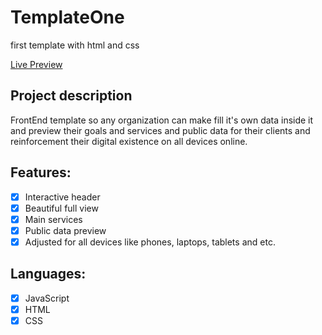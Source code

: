 # TemplateOne
first template with html and css 

[Live Preview](https://mohamed3badah.github.io/TemplateOne/)

## Project description
FrontEnd template so any organization can make fill it's own data inside it and preview their goals and services and public data for their clients and reinforcement their digital existence on all devices online.

## Features:
- [x] Interactive header
- [x] Beautiful full view
- [x] Main services
- [x] Public data preview
- [x] Adjusted for all devices like phones, laptops, tablets and etc.

## Languages:
- [x] JavaScript
- [x] HTML
- [x] CSS
